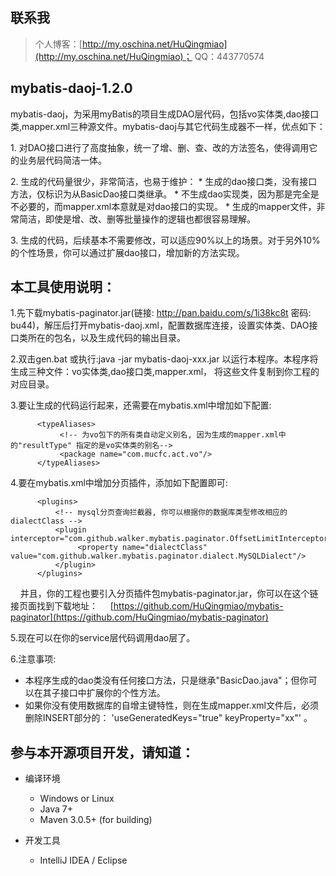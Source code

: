 ﻿## 联系我
> 个人博客：[http://my.oschina.net/HuQingmiao](http://my.oschina.net/HuQingmiao)；
> QQ：443770574


## mybatis-daoj-1.2.0
mybatis-daoj，为采用myBatis的项目生成DAO层代码，包括vo实体类,dao接口类,mapper.xml三种源文件。mybatis-daoj与其它代码生成器不一样，优点如下：
<p/>1. 对DAO接口进行了高度抽象，统一了增、删、查、改的方法签名，使得调用它的业务层代码简洁一体。
<p/>2. 生成的代码量很少，非常简洁，也易于维护：
* 生成的dao接口类，没有接口方法，仅标识为从BasicDao接口类继承。
* 不生成dao实现类，因为那是完全是不必要的，而mapper.xml本意就是对dao接口的实现。
* 生成的mapper文件，非常简洁，即使是增、改、删等批量操作的逻辑也都很容易理解。

<p/>3. 生成的代码，后续基本不需要修改，可以适应90%以上的场景。对于另外10%的个性场景，你可以通过扩展dao接口，增加新的方法实现。


## 本工具使用说明：
1.先下载mybatis-paginator.jar(链接: http://pan.baidu.com/s/1i38kc8t 密码: bu44)，解压后打开mybatis-daoj.xml，配置数据库连接，设置实体类、DAO接口类所在的包名，以及生成代码的输出目录。

2.双击gen.bat 或执行:java -jar mybatis-daoj-xxx.jar 以运行本程序。本程序将生成三种文件：vo实体类,dao接口类,mapper.xml，
      将这些文件复制到你工程的对应目录。

3.要让生成的代码运行起来，还需要在mybatis.xml中增加如下配置:
``` 
      <typeAliases>
           <!-- 为vo包下的所有类自动定义别名, 因为生成的mapper.xml中的"resultType" 指定的是vo实体类的别名-->
           <package name="com.mucfc.act.vo"/>
      </typeAliases>
``` 

4.要在mybatis.xml中增加分页插件，添加如下配置即可:
``` 
      <plugins>
          <!-- mysql分页查询拦截器, 你可以根据你的数据库类型修改相应的dialectClass -->
          <plugin interceptor="com.github.walker.mybatis.paginator.OffsetLimitInterceptor">
               <property name="dialectClass" value="com.github.walker.mybatis.paginator.dialect.MySQLDialect"/>
          </plugin>
      </plugins>
``` 
&nbsp;&nbsp;&nbsp;&nbsp;并且，你的工程也要引入分页插件包mybatis-paginator.jar，你可以在这个链接页面找到下载地址：
&nbsp;&nbsp;&nbsp;&nbsp;[https://github.com/HuQingmiao/mybatis-paginator](https://github.com/HuQingmiao/mybatis-paginator)

5.现在可以在你的service层代码调用dao层了。

6.注意事项:
* 本程序生成的dao类没有任何接口方法，只是继承"BasicDao.java"；但你可以在其子接口中扩展你的个性方法。
* 如果你没有使用数据库的自增主键特性，则在生成mapper.xml文件后，必须删除INSERT部分的：
                                                              'useGeneratedKeys="true" keyProperty="xx"' 。



## 参与本开源项目开发，请知道：
* 编译环境
     * Windows or Linux
     * Java 7+
     * Maven 3.0.5+ (for building)

* 开发工具
     * IntelliJ IDEA / Eclipse

